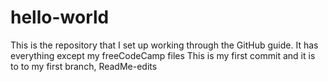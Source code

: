 # hello-world
This is the repository that I set up working through the GitHub guide. It has everything except my freeCodeCamp files
This is my first commit and it is to to my first branch, ReadMe-edits
